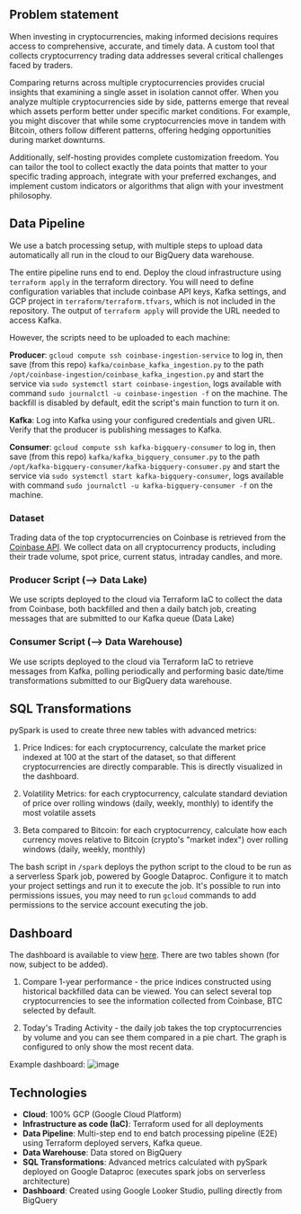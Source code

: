 ## Problem statement

When investing in cryptocurrencies, making informed decisions requires access to comprehensive, accurate, and timely data. A custom tool that collects cryptocurrency trading data addresses several critical challenges faced by traders.

Comparing returns across multiple cryptocurrencies provides crucial insights that examining a single asset in isolation cannot offer. When you analyze multiple cryptocurrencies side by side, patterns emerge that reveal which assets perform better under specific market conditions. For example, you might discover that while some cryptocurrencies move in tandem with Bitcoin, others follow different patterns, offering hedging opportunities during market downturns.

Additionally, self-hosting provides complete customization freedom. You can tailor the tool to collect exactly the data points that matter to your specific trading approach, integrate with your preferred exchanges, and implement custom indicators or algorithms that align with your investment philosophy.

## Data Pipeline 

We use a batch processing setup, with multiple steps to upload data automatically all run in the cloud to our BigQuery data warehouse.

The entire pipeline runs end to end. Deploy the cloud infrastructure using `terraform apply` in the terraform directory. You will need to define configuration variables that include coinbase API keys, Kafka settings, and GCP project in `terraform/terraform.tfvars`, which is not included in the repository. The output of `terraform apply` will provide the URL needed to access Kafka.

However, the scripts need to be uploaded to each machine:

**Producer**: `gcloud compute ssh coinbase-ingestion-service` to log in, then save (from this repo) `kafka/coinbase_kafka_ingestion.py` to the path `/opt/coinbase-ingestion/coinbase_kafka_ingestion.py` and start the service via `sudo systemctl start coinbase-ingestion`, logs available with command `sudo journalctl -u coinbase-ingestion -f` on the machine. The backfill is disabled by default, edit the script's main function to turn it on.

**Kafka**: Log into Kafka using your configured credentials and given URL. Verify that the producer is publishing messages to Kafka.

**Consumer**: `gcloud compute ssh kafka-bigquery-consumer` to log in, then save (from this repo) `kafka/kafka_bigquery_consumer.py` to the path `/opt/kafka-bigquery-consumer/kafka-bigquery-consumer.py` and start the service via `sudo systemctl start kafka-bigquery-consumer`, logs available with command `sudo journalctl -u kafka-bigquery-consumer -f` on the machine.

### Dataset

Trading data of the top cryptocurrencies on Coinbase is retrieved from the [Coinbase API](https://www.coinbase.com/developer-platform/products/exchange-api). We collect data on all cryptocurrency products, including their trade volume, spot price, current status, intraday candles, and more.

### Producer Script (--> Data Lake)

We use scripts deployed to the cloud via Terraform IaC to collect the data from Coinbase, both backfilled and then a daily batch job, creating messages that are submitted to our Kafka queue (Data Lake)

### Consumer Script (--> Data Warehouse)

We use scripts deployed to the cloud via Terraform IaC to retrieve messages from Kafka, polling periodically and performing basic date/time transformations submitted to our BigQuery data warehouse.

## SQL Transformations

pySpark is used to create three new tables with advanced metrics:

1) Price Indices: for each cryptocurrency, calculate the market price indexed at 100 at the start of the dataset, so that different cryptocurrencies are directly comparable. This is directly visualized in the dashboard.

2) Volatility Metrics: for each cryptocurrency, calculate standard deviation of price over rolling windows (daily, weekly, monthly) to identify the most volatile assets

3) Beta compared to Bitcoin: for each cryptocurrency, calculate how each currency moves relative to Bitcoin (crypto's "market index") over rolling windows (daily, weekly, monthly)

The bash script in `/spark` deploys the python script to the cloud to be run as a serverless Spark job, powered by Google Dataproc. Configure it to match your project settings and run it to execute the job. It's possible to run into permissions issues, you may need to run `gcloud` commands to add permissions to the service account executing the job.

## Dashboard

The dashboard is available to view [here](https://lookerstudio.google.com/reporting/723df5f0-a90a-4a9d-a7f9-0a5f47450f7f). There are two tables shown (for now, subject to be added).

1) Compare 1-year performance - the price indices constructed using historical backfilled data can be viewed. You can select several top cryptocurrencies to see the information collected from Coinbase, BTC selected by default.

2) Today's Trading Activity - the daily job takes the top cryptocurrencies by volume and you can see them compared in a pie chart. The graph is configured to only show the most recent data.
 
Example dashboard: ![image](https://user-images.githubusercontent.com/4315804/159771458-b924d0c1-91d5-4a8a-8c34-f36c25c31a3c.png)

## Technologies

* **Cloud**: 100% GCP (Google Cloud Platform)
* **Infrastructure as code (IaC)**: Terraform used for all deployments
* **Data Pipeline**: Multi-step end to end batch processing pipeline (E2E) using Terraform deployed servers, Kafka queue.
* **Data Warehouse**: Data stored on BigQuery
* **SQL Transformations**: Advanced metrics calculated with pySpark deployed on Google Dataproc (executes spark jobs on serverless architecture)
* **Dashboard**: Created using Google Looker Studio, pulling directly from BigQuery